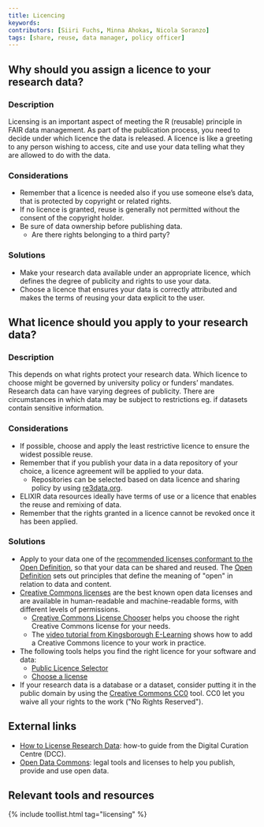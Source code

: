 ```yaml
---
title: Licencing
keywords: 
contributors: [Siiri Fuchs, Minna Ahokas, Nicola Soranzo]
tags: [share, reuse, data manager, policy officer]
---
```


## Why should you assign a licence to your research data?
 
### Description 
Licensing is an important aspect of meeting the R (reusable) principle in FAIR data management. As part of the publication process, you need to decide under which licence the data is released. A licence is like a greeting to any person wishing to access, cite and use your data telling what they are allowed to do with the data.

### Considerations
* Remember that a licence is needed also if you use someone else’s data, that is protected by copyright or related rights.
* If no licence is granted, reuse is generally not permitted without the consent of the copyright holder.
* Be sure of data ownership before publishing data. 
  * Are there rights belonging to a third party?

### Solutions
* Make your research data available under an appropriate licence, which defines the degree of publicity and rights to use your data.
* Choose a licence that ensures your data is correctly attributed and makes the terms of reusing your data explicit to the user.

<!-- ## Related topics -->




## What licence should you apply to your research data?
 
### Description

This depends on what rights protect your research data. Which licence to choose might be governed by university policy or funders’ mandates. Research data can have varying degrees of publicity. There are circumstances in which data may be subject to restrictions eg. if datasets contain sensitive information. 

### Considerations

* If possible, choose and apply the least restrictive licence to ensure the widest possible reuse.
* Remember that if you publish your data in a data repository of your choice, a licence agreement will be applied to your data.
  * Repositories can be selected based on data licence and sharing policy by using [re3data.org](https://www.re3data.org/).
* ELIXIR data resources ideally have terms of use or a licence that enables the reuse and remixing of data.
* Remember that the rights granted in a licence cannot be revoked once it has been applied.

### Solutions
* Apply to your data one of the [recommended licenses conformant to the Open Definition](https://opendefinition.org/licenses/), so that your data can be shared and reused. The [Open Definition](https://opendefinition.org/) sets out principles that define the meaning of "open" in relation to data and content.
* [Creative Commons licenses](https://creativecommons.org/licenses/) are the best known open data licenses and are available in human-readable and machine-readable forms, with different levels of permissions.
  * [Creative Commons License Chooser](https://creativecommons.org/choose/) helps you choose the right Creative Commons license for your needs.
  * The [video tutorial from Kingsborough E-Learning](https://www.youtube.com/watch?v=5QxkuuiZwRU) shows how to add a Creative Commons licence to your work in practice.
* The following tools helps you find the right licence for your software and data:
  * [Public Licence Selector](https://ufal.github.io/public-license-selector/)
  * [Choose a license](https://choosealicense.com)
* If your research data is a database or a dataset, consider putting it in the public domain by using the [Creative Commons CC0](https://creativecommons.org/share-your-work/public-domain/cc0) tool. CC0 let you waive all your rights to the work ("No Rights Reserved").


## External links

* [How to License Research Data](https://www.dcc.ac.uk/guidance/how-guides/license-research-data): how-to guide from the Digital Curation Centre (DCC).
* [Open Data Commons](https://opendatacommons.org/): legal tools and licenses to help you publish, provide and use open data.

## Relevant tools and resources

{% include toollist.html tag="licensing" %}

